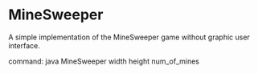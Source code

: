 MineSweeper
===========

A simple implementation of the MineSweeper game without graphic user interface.

command:
java MineSweeper width height num_of_mines

